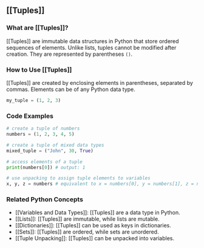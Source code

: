 ## [[Tuples]]

### What are [[Tuples]]?
 [[Tuples]] are immutable data structures in Python that store ordered sequences of elements. Unlike lists, tuples cannot be modified after creation. They are represented by parentheses `()`.

### How to Use [[Tuples]]
 [[Tuples]] are created by enclosing elements in parentheses, separated by commas. Elements can be of any Python data type.

```python
my_tuple = (1, 2, 3)
```

### Code Examples
```python
# create a tuple of numbers
numbers = (1, 2, 3, 4, 5)

# create a tuple of mixed data types
mixed_tuple = ("John", 30, True)

# access elements of a tuple
print(numbers[0]) # output: 1

# use unpacking to assign tuple elements to variables
x, y, z = numbers # equivalent to x = numbers[0], y = numbers[1], z = numbers[2]
```

### Related Python Concepts

- [[Variables and Data Types]]: [[Tuples]] are a data type in Python.
- [[Lists]]: [[Tuples]] are immutable, while lists are mutable.
- [[Dictionaries]]: [[Tuples]] can be used as keys in dictionaries.
- [[Sets]]: [[Tuples]] are ordered, while sets are unordered.
- [[Tuple Unpacking]]: [[Tuples]] can be unpacked into variables.